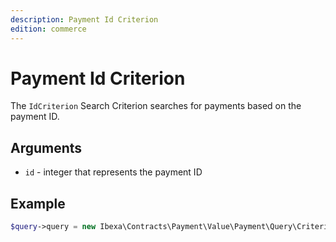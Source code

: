```yaml
---
description: Payment Id Criterion
edition: commerce
---
```


# Payment Id Criterion

The `IdCriterion` Search Criterion searches for payments based on the payment ID.

## Arguments

- `id` - integer that represents the payment ID

## Example

``` php
$query->query = new Ibexa\Contracts\Payment\Value\Payment\Query\Criterion\IdCriterion(2);
```